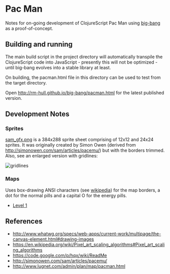 # Pac Man

Notes for on-going development of ClojureScript Pac Man using 
[big-bang](https://github.com/rm-hull/big-bang) as a proof-of-concept.

## Building and running

The main build script in the project directory will automatically
transpile the ClojureScript code into JavaScript - presently this
will not be optimized - until big-bang evolves into a stable library
at least.

On building, the pacman.html file in this directory can be used to
test from the target directory.

Open http://rm-hull.github.io/big-bang/pacman.html for the latest published
version.

## Development Notes

### Sprites

[sam_gfx.png](https://github.com/rm-hull/big-bang/blob/master/examples/pacman/data/sam_gfx.png)
is a 384x288 sprite sheet comprising of 12x12 and 24x24 sprites. It was 
originally created by Simon Owen (derived from http://simonowen.com/sam/articles/pacemu/)
but with the borders trimmed. Also, see an enlarged version with gridlines:

![gridlines](https://raw.github.com/rm-hull/big-bang/master/examples/pacman/gridlines.png)

### Maps

Uses box-drawing ANSI characters (see [wikipedia](https://en.wikipedia.org/wiki/Box-drawing_characters))
for the map borders, a dot for the normal pills and a capital O for the 
energy pills.

* [Level 1](https://raw.github.com/rm-hull/big-bang/master/examples/pacman/data/1.txt)

## References

* http://www.whatwg.org/specs/web-apps/current-work/multipage/the-canvas-element.html#drawing-images
* https://en.wikipedia.org/wiki/Pixel_art_scaling_algorithms#Pixel_art_scaling_algorithms
* https://code.google.com/p/hqx/wiki/ReadMe
* http://simonowen.com/sam/articles/pacemu/
* http://www.lugnet.com/admin/plan/map/pacman.html
